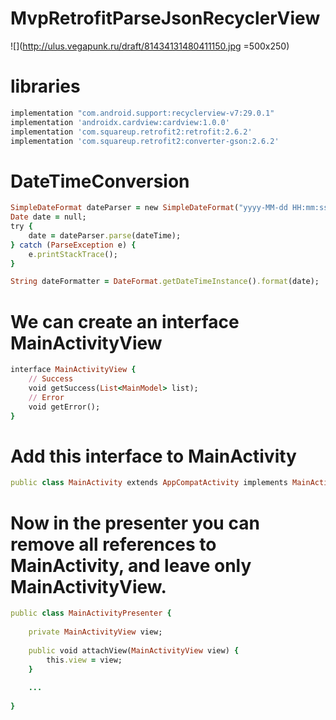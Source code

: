 # MvpRetrofitParseJsonRecyclerView


![](http://ulus.vegapunk.ru/draft/81434131480411150.jpg =500x250)


# libraries

```ruby
implementation "com.android.support:recyclerview-v7:29.0.1"
implementation 'androidx.cardview:cardview:1.0.0'
implementation 'com.squareup.retrofit2:retrofit:2.6.2'
implementation 'com.squareup.retrofit2:converter-gson:2.6.2'
```

# DateTimeConversion

```ruby
SimpleDateFormat dateParser = new SimpleDateFormat("yyyy-MM-dd HH:mm:ss", new Locale("ru"));
Date date = null;
try {
    date = dateParser.parse(dateTime);
} catch (ParseException e) {
    e.printStackTrace();
}

String dateFormatter = DateFormat.getDateTimeInstance().format(date);
```


# We can create an interface MainActivityView


```ruby
interface MainActivityView {
    // Success
    void getSuccess(List<MainModel> list);
    // Error
    void getError();
}
```

# Add this interface to MainActivity


```ruby
public class MainActivity extends AppCompatActivity implements MainActivityView
```


# Now in the presenter you can remove all references to MainActivity, and leave only MainActivityView.

```ruby
public class MainActivityPresenter {
 
    private MainActivityView view;
 
    public void attachView(MainActivityView view) {
        this.view = view;
    }
 
    ...
 
}
```
